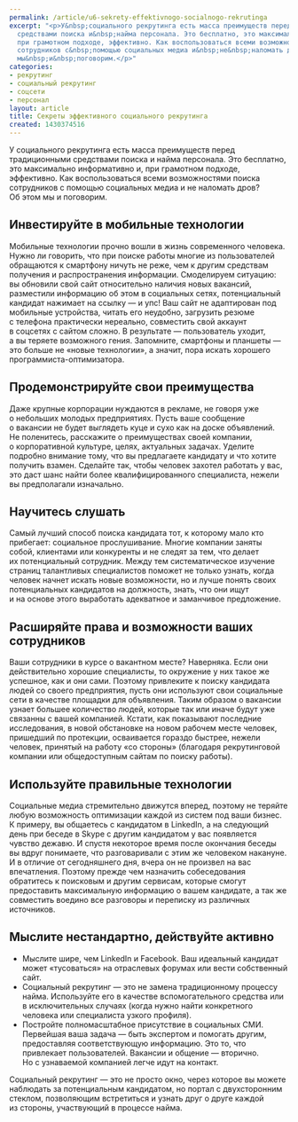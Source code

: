 ```yaml
---
permalink: /article/u6-sekrety-effektivnogo-socialnogo-rekrutinga
excerpt: "<p>У&nbsp;социального рекрутинга есть масса преимуществ перед традиционными
  средствами поиска и&nbsp;найма персонала. Это бесплатно, это максимально информативно&nbsp;и,
  при грамотном подходе, эффективно. Как воспользоваться всеми возможностями поиска
  сотрудников с&nbsp;помощью социальных медиа и&nbsp;не&nbsp;наломать дров? Об&nbsp;этом
  мы&nbsp;и&nbsp;поговорим.</p>"
categories:
- рекрутинг
- социальный рекрутинг
- соцсети
- персонал
layout: article
title: Секреты эффективного социального рекрутинга
created: 1430374516
---
```

<p>У&nbsp;социального рекрутинга есть масса преимуществ перед традиционными средствами поиска и&nbsp;найма персонала. Это бесплатно, это максимально информативно&nbsp;и, при грамотном подходе, эффективно. Как воспользоваться всеми возможностями поиска сотрудников с&nbsp;помощью социальных медиа и&nbsp;не&nbsp;наломать дров? Об&nbsp;этом мы&nbsp;и&nbsp;поговорим.</p>
<h2>Инвестируйте в&nbsp;мобильные технологии</h2>
<p>Мобильные технологии прочно вошли в&nbsp;жизнь современного человека. Нужно&nbsp;ли говорить, что при поиске работы многие из&nbsp;пользователей обращаются к&nbsp;смартфону ничуть не&nbsp;реже, чем к&nbsp;другим средствам получения и&nbsp;распространения информации. Смоделируем ситуацию: вы&nbsp;обновили свой сайт относительно наличия новых вакансий, разместили информацию об&nbsp;этом в&nbsp;социальных сетях, потенциальный кандидат нажимает на&nbsp;ссылку&nbsp;— и&nbsp;упс! Ваш сайт не&nbsp;адаптирован под мобильные устройства, читать его неудобно, загрузить резюме с&nbsp;телефона практически нереально, совместить свой аккаунт в&nbsp;соцсетях с&nbsp;сайтом сложно. В&nbsp;результате&nbsp;— пользователь уходит, а&nbsp;вы&nbsp;теряете возможного гения. Запомните, смартфоны и&nbsp;планшеты&nbsp;— это больше не&nbsp;«новые технологии», а&nbsp;значит, пора искать хорошего программиста-оптимизатора.</p>
<h2>Продемонстрируйте свои преимущества</h2>
<p>Даже крупные корпорации нуждаются в&nbsp;рекламе, не&nbsp;говоря уже о&nbsp;небольших молодых предприятиях. Пусть ваше сообщение о&nbsp;вакансии не&nbsp;будет выглядеть куце и&nbsp;сухо как на&nbsp;доске объявлений. Не&nbsp;поленитесь, расскажите о&nbsp;преимуществах своей компании, о&nbsp;корпоративной культуре, целях, актуальных задачах. Уделите подробно внимание тому, что вы&nbsp;предлагаете кандидату и&nbsp;что хотите получить взамен. Сделайте так, чтобы человек захотел работать у&nbsp;вас, это даст шанс найти более квалифицированного специалиста, нежели вы&nbsp;предполагали изначально.</p>
<h2>Научитесь слушать</h2>
<p>Самый лучший способ поиска кандидата тот, к&nbsp;которому мало кто прибегает: социальное прослушивание. Многие компании заняты собой, клиентами или конкуренты и&nbsp;не&nbsp;следят за&nbsp;тем, что делает их&nbsp;потенциальный сотрудник. Между тем систематическое изучение страниц талантливых специалистов поможет не&nbsp;только узнать, когда человек начнет искать новые возможности, но&nbsp;и&nbsp;лучше понять своих потенциальных кандидатов на&nbsp;должность, знать, что они ищут и&nbsp;на&nbsp;основе этого выработать адекватное и&nbsp;заманчивое предложение.</p>
<h2>Расширяйте права и&nbsp;возможности ваших сотрудников</h2>
<p>Ваши сотрудники в&nbsp;курсе о&nbsp;вакантном месте? Наверняка. Если они действительно хорошие специалисты, то&nbsp;окружение у&nbsp;них такое&nbsp;же успешное, как и&nbsp;они сами. Поэтому привлеките к&nbsp;поиску кандидата людей со&nbsp;своего предприятия, пусть они используют свои социальные сети в&nbsp;качестве площадки для объявления. Таким образом о&nbsp;вакансии узнает большее количество людей, которые так или иначе будут уже связанны с&nbsp;вашей компанией. Кстати, как показывают последние исследования, в&nbsp;новой обстановке на&nbsp;новом рабочем месте человек, пришедший по&nbsp;протекции, осваивается гораздо быстрее, нежели человек, принятый на&nbsp;работу «со&nbsp;стороны» (благодаря рекрутинговой компании или общедоступным сайтам по&nbsp;поиску работы).</p>
<h2>Используйте правильные технологии</h2>
<p>Социальные медиа стремительно движутся вперед, поэтому не&nbsp;теряйте любую возможность оптимизации каждой из&nbsp;систем под ваши бизнес. К&nbsp;примеру, вы&nbsp;общаетесь с&nbsp;кандидатом в&nbsp;LinkedIn, а&nbsp;на&nbsp;следующий день при беседе в&nbsp;Skype с&nbsp;другим кандидатом у&nbsp;вас появляется чувство дежавю. И&nbsp;спустя некоторое время после окончания беседы вы&nbsp;вдруг понимаете, что разговаривали с&nbsp;этим&nbsp;же человеком накануне. И&nbsp;в&nbsp;отличие от&nbsp;сегодняшнего дня, вчера он&nbsp;не&nbsp;произвел на&nbsp;вас впечатления. Поэтому прежде чем назначить собеседования обратитесь к&nbsp;поисковым и&nbsp;другим сервисам, которые смогут предоставить максимальную информацию о&nbsp;вашем кандидате, а&nbsp;так&nbsp;же совместить воедино все разговоры и&nbsp;переписку из&nbsp;различных источников. </p>
<h2>Мыслите нестандартно, действуйте активно</h2>
<p>
	<ul>
		<li><span>Мыслите шире, чем LinkedIn и</span>&nbsp;<span>Facebook. Ваш идеальный кандидат может «тусоваться» на</span>&nbsp;<span>отраслевых форумах или вести собственный сайт.</span></li>
		<li><span>Социальный рекрутинг</span>&nbsp;<span>— это не</span>&nbsp;<span>замена традиционному процессу найма. Используйте его в</span>&nbsp;<span>качестве вспомогательного средства или в</span>&nbsp;<span>исключительных случаях (когда нужно найти конкретного человека или специалиста узкого профиля).</span></li>
		<li><span>Постройте полномасштабное присутствие в</span>&nbsp;<span>социальных СМИ. Первейшая ваша задача</span>&nbsp;<span>— быть экспертом и</span>&nbsp;<span>помогать другим, предоставляя соответствующую информацию. Это</span>&nbsp;<span>то, что привлекает пользователей. Вакансии и</span>&nbsp;<span>общение</span>&nbsp;<span>— вторично. Но</span>&nbsp;<span>с</span>&nbsp;<span>узнаваемой компанией легче идут на</span>&nbsp;<span>контакт.</span></li>
	</ul>
</p>
<p>Социальный рекрутинг&nbsp;— это не&nbsp;просто окно, через которое вы&nbsp;можете наблюдать за&nbsp;потенциальным кандидатом, но&nbsp;портал с&nbsp;двухсторонним стеклом, позволяющим встретиться и&nbsp;узнать друг о&nbsp;друге каждой из&nbsp;стороны, участвующий в&nbsp;процессе найма.</p>
